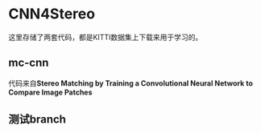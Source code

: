 # CNN4Stereo
这里存储了两套代码，都是KITTI数据集上下载来用于学习的。
## mc-cnn

代码来自**Stereo Matching by Training a Convolutional Neural Network to Compare Image Patches**

## 测试branch
